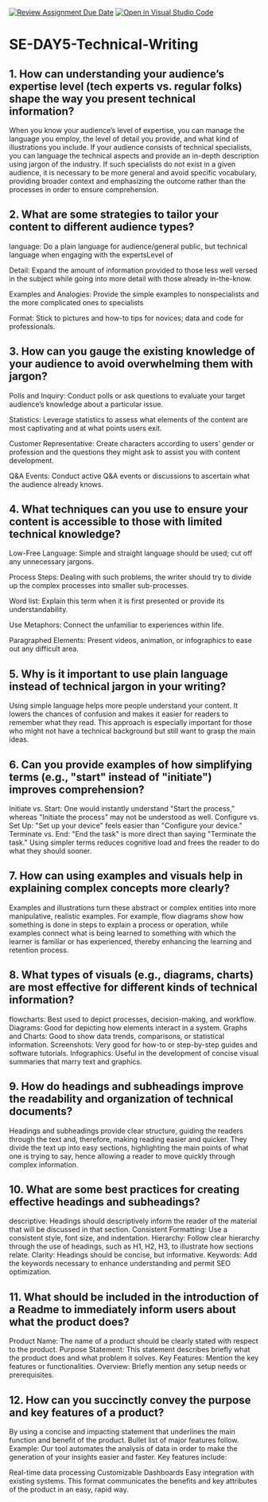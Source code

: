 [![Review Assignment Due Date](https://classroom.github.com/assets/deadline-readme-button-22041afd0340ce965d47ae6ef1cefeee28c7c493a6346c4f15d667ab976d596c.svg)](https://classroom.github.com/a/zsAR-pyY)
[![Open in Visual Studio Code](https://classroom.github.com/assets/open-in-vscode-2e0aaae1b6195c2367325f4f02e2d04e9abb55f0b24a779b69b11b9e10269abc.svg)](https://classroom.github.com/online_ide?assignment_repo_id=15849361&assignment_repo_type=AssignmentRepo)
# SE-DAY5-Technical-Writing
## 1. How can understanding your audience’s expertise level (tech experts vs. regular folks) shape the way you present technical information? 

When you know your audience’s level of expertise, you can manage the language you employ, the level of detail you provide, and what kind of illustrations you include. If your audience consists of technical specialists, you can language the technical aspects and provide an in-depth description using jargon of the industry. 
If such specialists do not exist in a given audience, it is necessary to be more general and avoid specific vocabulary, providing broader context and emphasizing the outcome rather than the processes in order to ensure comprehension.

## 2. What are some strategies to tailor your content to different audience types?

language: Do a plain language for audience/general public, but technical language when engaging with the expertsLevel of 

Detail: Expand the amount of information provided to those less well versed in the subject while going into more detail with those already in-the-know.

Examples and Analogies: Provide the simple examples to nonspecialists and the more complicated ones to specialists

Format: Stick to pictures and how-to tips for novices; data and code for professionals.

## 3. How can you gauge the existing knowledge of your audience to avoid overwhelming them with jargon?

Polls and Inquiry: Conduct polls or ask questions to evaluate your target audience’s knowledge about a particular issue.

Statistics: Leverage statistics to assess what elements of the content are most captivating and at what points users exit.

Customer Representative: Create characters according to users’ gender or profession and the questions they might ask to assist you with content development.

Q&A Events: Conduct active Q&A events or discussions to ascertain what the audience already knows.

## 4. What techniques can you use to ensure your content is accessible to those with limited technical knowledge?

Low-Free Language: Simple and straight language should be used; cut off any unnecessary jargons.

Process Steps: Dealing with such problems, the writer should try to divide up the complex processes into smaller sub-processes.

Word list: Explain this term when it is first presented or provide its understandability.

Use Metaphors: Connect the unfamiliar to experiences within life.

Paragraphed Elements: Present videos, animation, or infographics to ease out any difficult area.

## 5. Why is it important to use plain language instead of technical jargon in your writing?

Using simple language helps more people understand your content. It lowers the chances of confusion and makes it easier for readers to remember what they read.
This approach is especially important for those who might not have a technical background but still want to grasp the main ideas.

## 6. Can you provide examples of how simplifying terms (e.g., "start" instead of "initiate") improves comprehension?

Initiate vs. Start: One would instantly understand "Start the process," whereas "Initiate the process" may not be understood as well.
Configure vs. Set Up: "Set up your device" feels easier than "Configure your device."
Terminate vs. End: "End the task" is more direct than saying "Terminate the task." Using simpler terms reduces cognitive load and frees the reader to do what they should sooner.

## 7. How can using examples and visuals help in explaining complex concepts more clearly?

Examples and illustrations turn these abstract or complex entities into more manipulative, realistic examples. For example, flow diagrams show how something is done in steps to explain a process or operation, while examples connect what is being learned to something with which the learner is familiar or has experienced, thereby enhancing the learning and retention process.

## 8. What types of visuals (e.g., diagrams, charts) are most effective for different kinds of technical information?

flowcharts: Best used to depict processes, decision-making, and workflow.
Diagrams: Good for depicting how elements interact in a system.
Graphs and Charts: Good to show data trends, comparisons, or statistical information.
Screenshots: Very good for how-to or step-by-step guides and software tutorials.
Infographics: Useful in the development of concise visual summaries that marry text and graphics.

## 9. How do headings and subheadings improve the readability and organization of technical documents?

Headings and subheadings provide clear structure, guiding the readers through the text and, therefore, making reading easier and quicker. They divide the text up into easy sections, highlighting the main points of what one is trying to say, hence allowing a reader to move quickly through complex information.

## 10. What are some best practices for creating effective headings and subheadings?

descriptive: Headings should descriptively inform the reader of the material that will be discussed in that section.
Consistent Formatting: Use a consistent style, font size, and indentation.
Hierarchy: Follow clear hierarchy through the use of headings, such as H1, H2, H3, to illustrate how sections relate.
Clarity: Headings should be concise, but informative.
Keywords: Add the keywords necessary to enhance understanding and permit SEO optimization.

## 11. What should be included in the introduction of a Readme to immediately inform users about what the product does?

Product Name: The name of a product should be clearly stated with respect to the product.
Purpose Statement: This statement describes briefly what the product does and what problem it solves.
Key Features: Mention the key features or functionalities.
Overview: Briefly mention any setup needs or prerequisites.

## 12. How can you succinctly convey the purpose and key features of a product?

By using a concise and impacting statement that underlines the main function and benefit of the product. Bullet list of major features follow. Example:
Our tool automates the analysis of data in order to make the generation of your insights easier and faster. Key features include:

Real-time data processing
Customizable Dashboards
Easy integration with existing systems.
This format communicates the benefits and key attributes of the product in an easy, rapid way.

